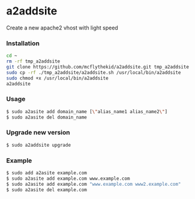 # a2addsite

Create a new apache2 vhost with light speed

### Installation ###

```bash
cd ~
rm -rf tmp_a2addsite
git clone https://github.com/mcflythekid/a2addsite.git tmp_a2addsite
sudo cp -rf ./tmp_a2addsite/a2addsite.sh /usr/local/bin/a2addsite
sudo chmod +x /usr/local/bin/a2addsite
a2addsite
```
### Usage ###

```bash
$ sudo a2asite add domain_name [\"alias_name1 alias_name2\"]
$ sudo a2asite del domain_name
```
### Upgrade new version ###
```bash
$ sudo a2addsite upgrade
````
### Example ###

```bash
$ sudo add a2asite example.com
$ sudo a2asite add example.com www.example.com
$ sudo a2asite add example.com "www.example.com www2.example.com"
$ sudo a2asite del example.com
```
